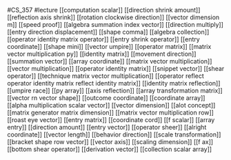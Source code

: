 #CS_357
#lecture
[[computation scalar]]
[[direction shrink amount]]
[[reflection axis shrink]]
[[rotation clockwise direction]]
[[vector dimension m]]
[[speed proof]]
[[algebra summation index vector]]
[[direction multiply]]
[[entry direction displacement]]
[[shape comma]]
[[algebra collection]]
[[operator identity matrix operator]]
[[entry shrink operator]]
[[entry coordinate]]
[[shape mini]]
[[vector umpire]]
[[operator matrix]]
[[matrix vector multiplication py]]
[[identity matrix]]
[[movement direction]]
[[summation vector]]
[[array coordinate]]
[[matrix vector multiplication]]
[[vector multiplication]]
[[operator identity matrix]]
[[snippet vector]]
[[shear operator]]
[[technique matrix vector multiplication]]
[[operator reflect operator identity matrix reflect identity matrix]]
[[identity matrix reflection]]
[[umpire race]]
[[py array]]
[[axis reflection]]
[[array transformation matrix]]
[[vector rn vector shape]]
[[outcome coordinate]]
[[coordinate array]]
[[alpha multiplication scalar vector]]
[[vector dimension]]
[[alot concept]]
[[matrix generator matrix dimension]]
[[matrix vector multiplication row]]
[[roast eye vector]]
[[entry matrix]]
[[coordinate cord]]
[[f scalar]]
[[array entry]]
[[direction amount]]
[[entry vector]]
[[operator sheer]]
[[alright coordinate]]
[[vector length]]
[[behavior direction]]
[[scale transformation]]
[[bracket shape row vector]]
[[vector axis]]
[[scaling dimension]]
[[f ax]]
[[bottom shear operator]]
[[derivation vector]]
[[collection scalar array]]
